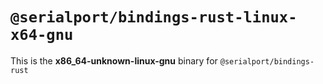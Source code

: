 # `@serialport/bindings-rust-linux-x64-gnu`

This is the **x86_64-unknown-linux-gnu** binary for `@serialport/bindings-rust`
